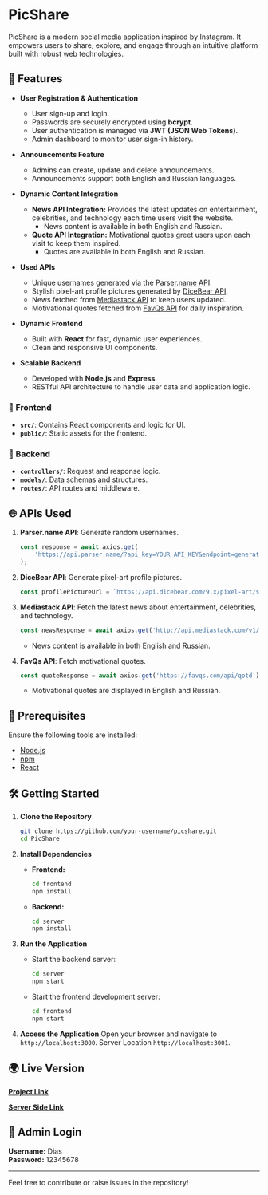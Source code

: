 # PicShare

PicShare is a modern social media application inspired by Instagram. It empowers users to share, explore, and engage through an intuitive platform built with robust web technologies.

## 🚀 Features

- **User Registration & Authentication**
  - User sign-up and login.
  - Passwords are securely encrypted using **bcrypt**.
  - User authentication is managed via **JWT (JSON Web Tokens)**.
  - Admin dashboard to monitor user sign-in history.

- **Announcements Feature**
  - Admins can create, update and delete announcements.
  - Announcements support both English and Russian languages.

- **Dynamic Content Integration**
  - **News API Integration:** Provides the latest updates on entertainment, celebrities, and technology each time users visit the website.
    - News content is available in both English and Russian.
  - **Quote API Integration:** Motivational quotes greet users upon each visit to keep them inspired.
    - Quotes are available in both English and Russian.

- **Used APIs**
  - Unique usernames generated via the [Parser.name API](https://api.parser.name).
  - Stylish pixel-art profile pictures generated by [DiceBear API](https://www.dicebear.com/styles/pixel-art).
  - News fetched from [Mediastack API](https://mediastack.com/) to keep users updated.
  - Motivational quotes fetched from [FavQs API](https://favqs.com/) for daily inspiration.

- **Dynamic Frontend**
  - Built with **React** for fast, dynamic user experiences.
  - Clean and responsive UI components.

- **Scalable Backend**
  - Developed with **Node.js** and **Express**.
  - RESTful API architecture to handle user data and application logic.


### 📁 Frontend
- **`src/`**: Contains React components and logic for UI.
- **`public/`**: Static assets for the frontend.

### 📁 Backend
- **`controllers/`**: Request and response logic.
- **`models/`**: Data schemas and structures.
- **`routes/`**: API routes and middleware.

## 🌐 APIs Used

1. **Parser.name API**: Generate random usernames.
   ```javascript
   const response = await axios.get(
       'https://api.parser.name/?api_key=YOUR_API_KEY&endpoint=generate&results=1'
   );
   ```

2. **DiceBear API**: Generate pixel-art profile pictures.
   ```javascript
   const profilePictureUrl = `https://api.dicebear.com/9.x/pixel-art/svg?seed=${randomSeed}`;
   ```

3. **Mediastack API**: Fetch the latest news about entertainment, celebrities, and technology.
   ```javascript
   const newsResponse = await axios.get('http://api.mediastack.com/v1/news?access_key=YOUR_API_KEY&categories=entertainment,technology');
   ```
   - News content is available in both English and Russian.

4. **FavQs API**: Fetch motivational quotes.
   ```javascript
   const quoteResponse = await axios.get('https://favqs.com/api/qotd');
   ```
   - Motivational quotes are displayed in English and Russian.

## 🔧 Prerequisites

Ensure the following tools are installed:

- [Node.js](https://nodejs.org/)
- [npm](https://www.npmjs.com/)
- [React](https://reactjs.org/)

## 🛠️ Getting Started

1. **Clone the Repository**
   ```bash
   git clone https://github.com/your-username/picshare.git
   cd PicShare
   ```

2. **Install Dependencies**
   - **Frontend:**
     ```bash
     cd frontend
     npm install
     ```
   - **Backend:**
     ```bash
     cd server
     npm install
     ```

3. **Run the Application**
   - Start the backend server:
     ```bash
     cd server
     npm start
     ```
   - Start the frontend development server:
     ```bash
     cd frontend
     npm start
     ```

4. **Access the Application**
   Open your browser and navigate to `http://localhost:3000`.
   Server Location `http://localhost:3001`.

## 🌍 Live Version

[**Project Link**](https://picshare-20h0.onrender.com)

[**Server Side Link**](https://picshare-server.onrender.com)

## 🔑 Admin Login

**Username:** Dias  
**Password:** 12345678

---
Feel free to contribute or raise issues in the repository!

